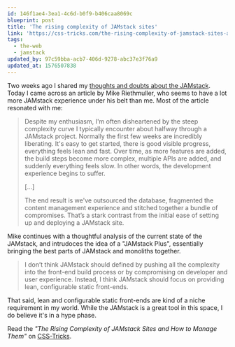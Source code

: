 ```yaml
---
id: 146f1ae4-3ea1-4c6d-b0f9-b406caa8069c
blueprint: post
title: 'The rising complexity of JAMstack sites'
link: 'https://css-tricks.com/the-rising-complexity-of-jamstack-sites-and-how-to-manage-them/'
tags:
  - the-web
  - jamstack
updated_by: 97c59bba-acb7-406d-9278-abc37e3f76a9
updated_at: 1576507838
---
```

Two weeks ago I shared my [thoughts and doubts about the JAMstack](https://sebastiandedeyne.com/thoughts-after-messing-around-with-the-jamstack/). Today I came across an article by Mike Riethmuller, who seems to have a lot more JAMstack experience under his belt than me. Most of the article resonated with me:

> Despite my enthusiasm, I'm often disheartened by the steep complexity curve I typically encounter about halfway through a JAMstack project. Normally the first few weeks are incredibly liberating. It's easy to get started, there is good visible progress, everything feels lean and fast. Over time, as more features are added, the build steps become more complex, multiple APIs are added, and suddenly everything feels slow. In other words, the development experience begins to suffer.
>
> […]
>
> The end result is we've outsourced the database, fragmented the content management experience and stitched together a bundle of compromises. That’s a stark contrast from the initial ease of setting up and deploying a JAMstack site.

Mike continues with a thoughtful analysis of the current state of the JAMstack, and intrudoces the idea of a "JAMstack Plus", essentially bringing the best parts of JAMstack and monoliths together.

> I don’t think JAMstack should defined by pushing all the complexity into the front-end build process or by compromising on developer and user experience. Instead, I think JAMstack should focus on providing lean, configurable static front-ends.

That said, lean and configurable static front-ends are kind of a niche requirement in my world. While the JAMstack is a great tool in this space, I do believe it's in a hype phase.

Read the *"The Rising Complexity of JAMstack Sites and How to Manage Them"* on [CSS-Tricks](https://css-tricks.com/the-rising-complexity-of-jamstack-sites-and-how-to-manage-them/).
